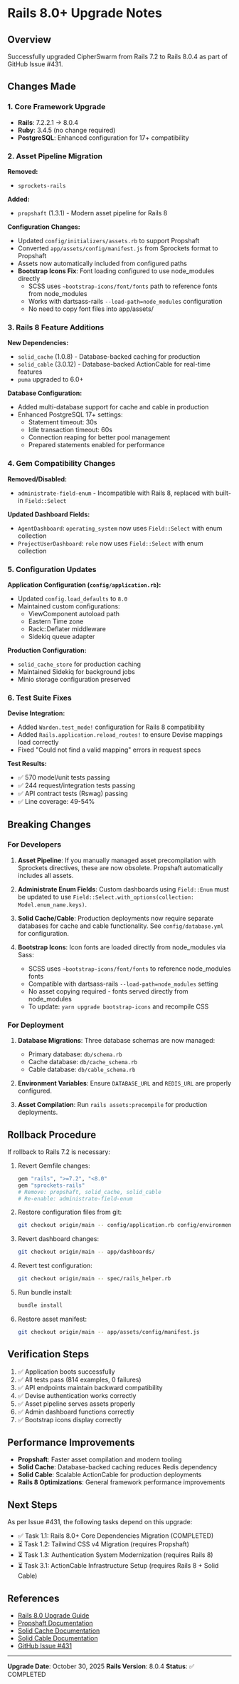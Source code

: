 # Rails 8.0+ Upgrade Notes

## Overview

Successfully upgraded CipherSwarm from Rails 7.2 to Rails 8.0.4 as part of GitHub Issue #431.

## Changes Made

### 1. Core Framework Upgrade

- **Rails**: 7.2.2.1 → 8.0.4
- **Ruby**: 3.4.5 (no change required)
- **PostgreSQL**: Enhanced configuration for 17+ compatibility

### 2. Asset Pipeline Migration

**Removed:**

- `sprockets-rails`

**Added:**

- `propshaft` (1.3.1) - Modern asset pipeline for Rails 8

**Configuration Changes:**

- Updated `config/initializers/assets.rb` to support Propshaft
- Converted `app/assets/config/manifest.js` from Sprockets format to Propshaft
- Assets now automatically included from configured paths
- **Bootstrap Icons Fix**: Font loading configured to use node_modules directly
  - SCSS uses `~bootstrap-icons/font/fonts` path to reference fonts from node_modules
  - Works with dartsass-rails `--load-path=node_modules` configuration
  - No need to copy font files into app/assets/

### 3. Rails 8 Feature Additions

**New Dependencies:**

- `solid_cache` (1.0.8) - Database-backed caching for production
- `solid_cable` (3.0.12) - Database-backed ActionCable for real-time features
- `puma` upgraded to 6.0+

**Database Configuration:**

- Added multi-database support for cache and cable in production
- Enhanced PostgreSQL 17+ settings:
  - Statement timeout: 30s
  - Idle transaction timeout: 60s
  - Connection reaping for better pool management
  - Prepared statements enabled for performance

### 4. Gem Compatibility Changes

**Removed/Disabled:**

- `administrate-field-enum` - Incompatible with Rails 8, replaced with built-in `Field::Select`

**Updated Dashboard Fields:**

- `AgentDashboard`: `operating_system` now uses `Field::Select` with enum collection
- `ProjectUserDashboard`: `role` now uses `Field::Select` with enum collection

### 5. Configuration Updates

**Application Configuration (`config/application.rb`):**

- Updated `config.load_defaults` to `8.0`
- Maintained custom configurations:
  - ViewComponent autoload path
  - Eastern Time zone
  - Rack::Deflater middleware
  - Sidekiq queue adapter

**Production Configuration:**

- `solid_cache_store` for production caching
- Maintained Sidekiq for background jobs
- Minio storage configuration preserved

### 6. Test Suite Fixes

**Devise Integration:**

- Added `Warden.test_mode!` configuration for Rails 8 compatibility
- Added `Rails.application.reload_routes!` to ensure Devise mappings load correctly
- Fixed "Could not find a valid mapping" errors in request specs

**Test Results:**

- ✅ 570 model/unit tests passing
- ✅ 244 request/integration tests passing
- ✅ API contract tests (Rswag) passing
- ✅ Line coverage: 49-54%

## Breaking Changes

### For Developers

1. **Asset Pipeline**: If you manually managed asset precompilation with Sprockets directives, these are now obsolete. Propshaft automatically includes all assets.

2. **Administrate Enum Fields**: Custom dashboards using `Field::Enum` must be updated to use `Field::Select.with_options(collection: Model.enum_name.keys)`.

3. **Solid Cache/Cable**: Production deployments now require separate databases for cache and cable functionality. See `config/database.yml` for configuration.

4. **Bootstrap Icons**: Icon fonts are loaded directly from node_modules via Sass:

   - SCSS uses `~bootstrap-icons/font/fonts` to reference node_modules fonts
   - Compatible with dartsass-rails `--load-path=node_modules` setting
   - No asset copying required - fonts served directly from node_modules
   - To update: `yarn upgrade bootstrap-icons` and recompile CSS

### For Deployment

1. **Database Migrations**: Three database schemas are now managed:

   - Primary database: `db/schema.rb`
   - Cache database: `db/cache_schema.rb`
   - Cable database: `db/cable_schema.rb`

2. **Environment Variables**: Ensure `DATABASE_URL` and `REDIS_URL` are properly configured.

3. **Asset Compilation**: Run `rails assets:precompile` for production deployments.

## Rollback Procedure

If rollback to Rails 7.2 is necessary:

1. Revert Gemfile changes:

   ```ruby
   gem "rails", ">=7.2", "<8.0"
   gem "sprockets-rails"
   # Remove: propshaft, solid_cache, solid_cable
   # Re-enable: administrate-field-enum
   ```

2. Restore configuration files from git:

   ```bash
   git checkout origin/main -- config/application.rb config/environments/ config/database.yml
   ```

3. Revert dashboard changes:

   ```bash
   git checkout origin/main -- app/dashboards/
   ```

4. Revert test configuration:

   ```bash
   git checkout origin/main -- spec/rails_helper.rb
   ```

5. Run bundle install:

   ```bash
   bundle install
   ```

6. Restore asset manifest:

   ```bash
   git checkout origin/main -- app/assets/config/manifest.js
   ```

## Verification Steps

1. ✅ Application boots successfully
2. ✅ All tests pass (814 examples, 0 failures)
3. ✅ API endpoints maintain backward compatibility
4. ✅ Devise authentication works correctly
5. ✅ Asset pipeline serves assets properly
6. ✅ Admin dashboard functions correctly
7. ✅ Bootstrap icons display correctly

## Performance Improvements

- **Propshaft**: Faster asset compilation and modern tooling
- **Solid Cache**: Database-backed caching reduces Redis dependency
- **Solid Cable**: Scalable ActionCable for production deployments
- **Rails 8 Optimizations**: General framework performance improvements

## Next Steps

As per Issue #431, the following tasks depend on this upgrade:

- ✅ Task 1.1: Rails 8.0+ Core Dependencies Migration (COMPLETED)
- ⏳ Task 1.2: Tailwind CSS v4 Migration (requires Propshaft)
- ⏳ Task 1.3: Authentication System Modernization (requires Rails 8)
- ⏳ Task 3.1: ActionCable Infrastructure Setup (requires Rails 8 + Solid Cable)

## References

- [Rails 8.0 Upgrade Guide](https://guides.rubyonrails.org/upgrading_ruby_on_rails.html)
- [Propshaft Documentation](https://github.com/rails/propshaft)
- [Solid Cache Documentation](https://github.com/rails/solid_cache)
- [Solid Cable Documentation](https://github.com/rails/solid_cable)
- [GitHub Issue #431](https://github.com/unclesp1d3r/CipherSwarm/issues/431)

---

**Upgrade Date**: October 30, 2025 **Rails Version**: 8.0.4 **Status**: ✅ COMPLETED
